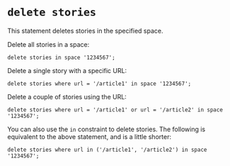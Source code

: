 # `delete stories`

This statement deletes stories in the specified space.

Delete all stories in a space:

	delete stories in space '1234567';

Delete a single story with a specific URL:

	delete stories where url = '/article1' in space '1234567';

Delete a couple of stories using the URL:

	delete stories where url = '/article1' or url = '/article2' in space '1234567';

You can also use the `in` constraint to delete stories.  The following is equivalent to the above statement, and is a little shorter:

	delete stories where url in ('/article1', '/article2') in space '1234567';

